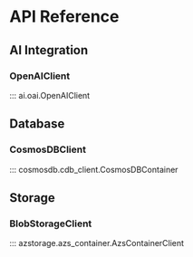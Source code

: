 # API Reference

## AI Integration

### OpenAIClient

::: ai.oai.OpenAIClient

## Database

### CosmosDBClient

::: cosmosdb.cdb_client.CosmosDBContainer

## Storage

### BlobStorageClient

::: azstorage.azs_container.AzsContainerClient
